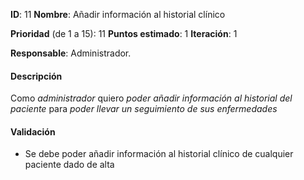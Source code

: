 **ID**: 11
**Nombre**: Añadir información al historial clínico

**Prioridad** (de 1 a 15): 11
**Puntos estimado**: 1
**Iteración**: 1

**Responsable**: Administrador.

#### Descripción

Como *administrador* quiero *poder añadir información al historial del paciente* para *poder llevar un seguimiento de sus enfermedades*

#### Validación

* Se debe poder añadir información al historial clínico de cualquier paciente dado de alta 
